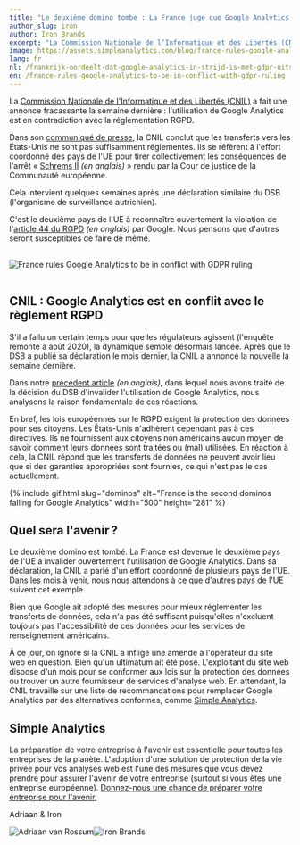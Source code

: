 ```yaml
---
title: "Le deuxième domino tombe : La France juge que Google Analytics est en contradiction avec le règlement RGPD"
author_slug: iron
author: Iron Brands
excerpt: "La Commission Nationale de l’Informatique et des Libertés (CNIL) a fait une annonce fracassante la semaine dernière : l’utilisation de Google Analytics est en contradiction avec la réglementation RGPD."
image: https://assets.simpleanalytics.com/blog/france-rules-google-analytics-to-be-in-conflict-with-gdpr-ruling/cnil-forbids-google-analytics.png
lang: fr
nl: /frankrijk-oordeelt-dat-google-analytics-in-strijd-is-met-gdpr-uitspraak
en: /france-rules-google-analytics-to-be-in-conflict-with-gdpr-ruling
---
```


La [Commission Nationale de l'Informatique et des Libertés (CNIL)](https://www.cnil.fr/fr/utilisation-de-google-analytics-et-transferts-de-donnees-vers-les-etats-unis-la-cnil-met-en-demeure) a fait une annonce fracassante la semaine dernière : l'utilisation de Google Analytics est en contradiction avec la réglementation RGPD.

Dans son [communiqué de presse](https://noyb.eu/en/austrian-dsb-eu-us-data-transfers-google-analytics-illegal), la CNIL conclut que les transferts vers les États-Unis ne sont pas suffisamment réglementés. Ils se réfèrent à l'effort coordonné des pays de l'UE pour tirer collectivement les conséquences de l'arrêt « [Schrems II](https://iapp.org/news/a/the-schrems-ii-decision-eu-us-data-transfers-in-question/) _(en anglais)_ » rendu par la Cour de justice de la Communauté européenne.

Cela intervient quelques semaines après une déclaration similaire du DSB (l'organisme de surveillance autrichien).

C'est le deuxième pays de l'UE à reconnaître ouvertement la violation de l'[article 44 du RGPD](https://gdpr-info.eu/art-44-gdpr/) _(en anglais)_ par Google. Nous pensons que d'autres seront susceptibles de faire de même.

<img class="border-radius" style="max-width: 500px; margin: 1rem auto;" src="https://assets.simpleanalytics.com/blog/france-rules-google-analytics-to-be-in-conflict-with-gdpr-ruling/cnil-forbids-google-analytics-no-simple-analytics.png" alt="France rules Google Analytics to be in conflict with GDPR ruling" />

## CNIL : Google Analytics est en conflit avec le règlement RGPD

S'il a fallu un certain temps pour que les régulateurs agissent (l'enquête remonte à août 2020), la dynamique semble désormais lancée. Après que le DSB a publié sa déclaration le mois dernier, la CNIL a annoncé la nouvelle la semaine dernière.

Dans notre [précédent article](https://blog.simpleanalytics.com/will-google-analytics-be-banned-in-the-eu) _(en anglais)_, dans lequel nous avons traité de la décision du DSB d'invalider l'utilisation de Google Analytics, nous analysons la raison fondamentale de ces réactions.

En bref, les lois européennes sur le RGPD exigent la protection des données pour ses citoyens. Les États-Unis n'adhèrent cependant pas à ces directives. Ils ne fournissent aux citoyens non américains aucun moyen de savoir comment leurs données sont traitées ou (mal) utilisées. En réaction à cela, la CNIL répond que les transferts de données ne peuvent avoir lieu que si des garanties appropriées sont fournies, ce qui n'est pas le cas actuellement.

{% include gif.html slug="dominos" alt="France is the second dominos falling for Google Analytics"  width="500" height="281"  %}

## Quel sera l'avenir ?

Le deuxième domino est tombé. La France est devenue le deuxième pays de l'UE a invalider ouvertement l'utilisation de Google Analytics. Dans sa déclaration, la CNIL a parlé d'un effort coordonné de plusieurs pays de l'UE. Dans les mois à venir, nous nous attendons à ce que d'autres pays de l'UE suivent cet exemple.

Bien que Google ait adopté des mesures pour mieux réglementer les transferts de données, cela n'a pas été suffisant puisqu'elles n'excluent toujours pas l'accessibilité de ces données pour les services de renseignement américains.

À ce jour, on ignore si la CNIL a infligé une amende à l'opérateur du site web en question. Bien qu'un ultimatum ait été posé. L'exploitant du site web dispose d'un mois pour se conformer aux lois sur la protection des données ou trouver un autre fournisseur de services d'analyse web. En attendant, la CNIL travaille sur une liste de recommandations pour remplacer Google Analytics par des alternatives conformes, comme [Simple Analytics](https://simpleanalytics.com/).

## Simple Analytics

La préparation de votre entreprise à l'avenir est essentielle pour toutes les entreprises de la planète. L'adoption d'une solution de protection de la vie privée pour vos analyses web est l'une des mesures que vous devez prendre pour assurer l'avenir de votre entreprise (surtout si vous êtes une entreprise européenne). [Donnez-nous une chance de préparer votre entreprise pour l'avenir.](https://simpleanalytics.com/welcome)

Adriaan & Iron

<img
  loading="lazy"
  class="avatar"
  src="https://assets.simpleanalytics.com/images/people/adriaan.jpg"
  referrerpolicy="no-referrer"
  alt="Adriaan van Rossum"
/><img
  loading="lazy"
  class="avatar"
  src="https://assets.simpleanalytics.com/images/people/iron.jpg"
  referrerpolicy="no-referrer"
  alt="Iron Brands"
/>
